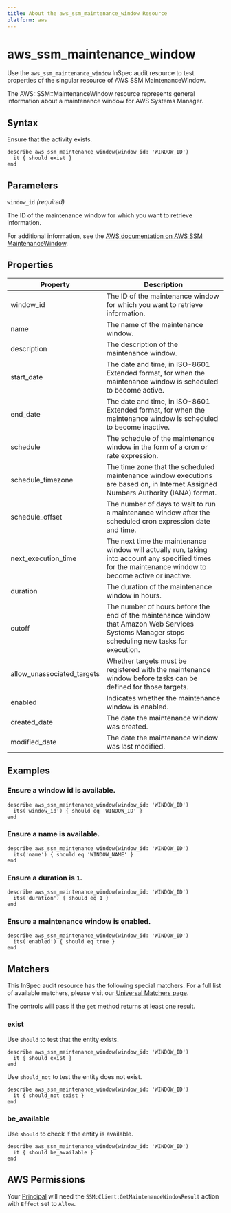 ```yaml
---
title: About the aws_ssm_maintenance_window Resource
platform: aws
---
```


# aws_ssm_maintenance_window

Use the `aws_ssm_maintenance_window` InSpec audit resource to test properties of the singular resource of AWS SSM MaintenanceWindow.

The AWS::SSM::MaintenanceWindow resource represents general information about a maintenance window for AWS Systems Manager.

## Syntax

Ensure that the activity exists.

    describe aws_ssm_maintenance_window(window_id: 'WINDOW_ID')
      it { should exist }
    end

## Parameters

`window_id` _(required)_

The ID of the maintenance window for which you want to retrieve information.

For additional information, see the [AWS documentation on AWS SSM MaintenanceWindow](https://docs.aws.amazon.com/AWSCloudFormation/latest/UserGuide/aws-resource-ssm-maintenancewindow.html).

## Properties

| Property | Description |
| --- | --- |
| window_id | The ID of the maintenance window for which you want to retrieve information. |
| name | The name of the maintenance window. |
| description | The description of the maintenance window. |
| start_date | The date and time, in ISO-8601 Extended format, for when the maintenance window is scheduled to become active. |
| end_date | The date and time, in ISO-8601 Extended format, for when the maintenance window is scheduled to become inactive. |
| schedule | The schedule of the maintenance window in the form of a cron or rate expression. |
| schedule_timezone | The time zone that the scheduled maintenance window executions are based on, in Internet Assigned Numbers Authority (IANA) format. |
| schedule_offset | The number of days to wait to run a maintenance window after the scheduled cron expression date and time. |
| next_execution_time | The next time the maintenance window will actually run, taking into account any specified times for the maintenance window to become active or inactive. |
| duration | The duration of the maintenance window in hours. |
| cutoff | The number of hours before the end of the maintenance window that Amazon Web Services Systems Manager stops scheduling new tasks for execution. |
| allow_unassociated_targets | Whether targets must be registered with the maintenance window before tasks can be defined for those targets. |
| enabled | Indicates whether the maintenance window is enabled. |
| created_date | The date the maintenance window was created. |
| modified_date | The date the maintenance window was last modified. |

## Examples

### Ensure a window id is available.
    describe aws_ssm_maintenance_window(window_id: 'WINDOW_ID')
      its('window_id') { should eq 'WINDOW_ID' }
    end

### Ensure a name is available.
    describe aws_ssm_maintenance_window(window_id: 'WINDOW_ID')
      its('name') { should eq 'WINDOW_NAME' }
    end

### Ensure a duration is `1`.
    describe aws_ssm_maintenance_window(window_id: 'WINDOW_ID')
      its('duration') { should eq 1 }
    end

### Ensure a maintenance window is enabled.
    describe aws_ssm_maintenance_window(window_id: 'WINDOW_ID')
      its('enabled') { should eq true }
    end

## Matchers

This InSpec audit resource has the following special matchers. For a full list of available matchers, please visit our [Universal Matchers page](https://www.inspec.io/docs/reference/matchers/).

The controls will pass if the `get` method returns at least one result.

### exist

Use `should` to test that the entity exists.

    describe aws_ssm_maintenance_window(window_id: 'WINDOW_ID')
      it { should exist }
    end

Use `should_not` to test the entity does not exist.

    describe aws_ssm_maintenance_window(window_id: 'WINDOW_ID')
      it { should_not exist }
    end

### be_available

Use `should` to check if the entity is available.

    describe aws_ssm_maintenance_window(window_id: 'WINDOW_ID')
      it { should be_available }
    end

## AWS Permissions

Your [Principal](https://docs.aws.amazon.com/IAM/latest/UserGuide/intro-structure.html#intro-structure-principal) will need the `SSM:Client:GetMaintenanceWindowResult` action with `Effect` set to `Allow`.